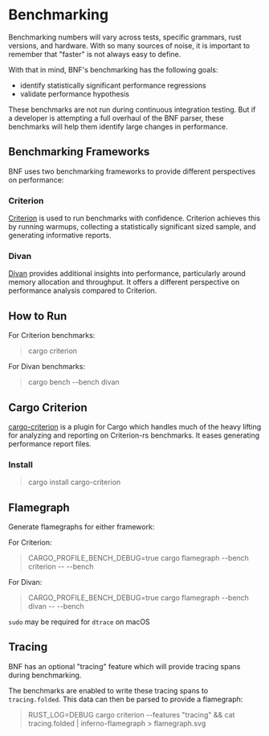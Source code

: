 # Benchmarking

Benchmarking numbers will vary across tests, specific grammars, rust versions,
and hardware. With so many sources of noise, it is important to remember that
"faster" is not always easy to define.

With that in mind, BNF's benchmarking has the following goals:

* identify statistically significant performance regressions
* validate performance hypothesis

These benchmarks are not run during continuous integration testing. But if a
developer is attempting a full overhaul of the BNF parser, these benchmarks will
help them identify large changes in performance.

## Benchmarking Frameworks

BNF uses two benchmarking frameworks to provide different perspectives on
performance:

### Criterion

[Criterion][criterion] is used to run benchmarks with confidence. Criterion
achieves this by running warmups, collecting a statistically significant sized
sample, and generating informative reports.

### Divan

[Divan][divan] provides additional insights into performance, particularly around
memory allocation and throughput. It offers a different perspective on
performance analysis compared to Criterion.

## How to Run

For Criterion benchmarks:
> cargo criterion

For Divan benchmarks:
> cargo bench --bench divan

## Cargo Criterion

[cargo-criterion][cargo-criterion] is a plugin for Cargo which handles much of
the heavy lifting for analyzing and reporting on Criterion-rs benchmarks. It
eases generating performance report files.

### Install

> cargo install cargo-criterion

## Flamegraph

Generate flamegraphs for either framework:

For Criterion:
> CARGO_PROFILE_BENCH_DEBUG=true cargo flamegraph --bench criterion -- --bench

For Divan:
> CARGO_PROFILE_BENCH_DEBUG=true cargo flamegraph --bench divan -- --bench

`sudo` may be required for `dtrace` on macOS

## Tracing

BNF has an optional "tracing" feature which will provide tracing spans during
benchmarking.

The benchmarks are enabled to write these tracing spans to `tracing.folded`.
This data can then be parsed to provide a flamegraph:

> RUST_LOG=DEBUG cargo criterion --features "tracing" && cat tracing.folded |
  inferno-flamegraph > flamegraph.svg

[criterion]: https://crates.io/crates/criterion
[cargo-criterion]: https://github.com/bheisler/cargo-criterion
[divan]: https://crates.io/crates/divan
